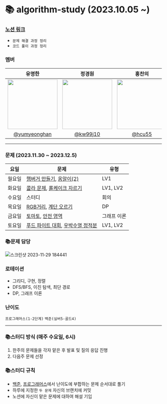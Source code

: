 # 📚 algorithm-study (2023.10.05 ~)

### [노션 링크](https://mammoth-mochi-178.notion.site/3bfb8a5793224b03a0c00df09e7ec4c9?pvs=4)
- `문제 해결 과정 정리`
- `코드 풀이 과정 정리`

### 멤버
|      유명한       |          정경원         |       홍찬의         |                                                                                                               
| :------------------------------------------------------------------------------: | :---------------------------------------------------------------------------------------------------------------------------------------------------: | :---------------------------------------------------------------------------------------------------------------------------------------------------------------------------------------------------: |
|   <img width="160px" src="https://avatars.githubusercontent.com/u/75025163?v=4.png" />    |            <img width="160px" src="https://avatars.githubusercontent.com/u/103038606?v=4.png" />              |                   <img width="160px" src="https://avatars.githubusercontent.com/u/75023467?v=4.png"/>   |
|   [@yumyeonghan](https://github.com/yumyeonghan)   |  [@kw99j10](https://github.com/kw99j10 )    | [@hcu55](https://github.com/hcu55)  |

<hr>


### 문제 (2023.11.30 ~ 2023.12.5) 
| 요일   | 문제         | 유형|
|--------|--------------|----|
| 월요일 | [햄버거 만들기](https://school.programmers.co.kr/learn/courses/30/lessons/133502), [옹알이(2)](https://school.programmers.co.kr/learn/courses/30/lessons/133499)   | LV1 |
| 화요일 | [콜라 문제](https://school.programmers.co.kr/learn/courses/30/lessons/132267), [롤케이크 자르기](https://school.programmers.co.kr/learn/courses/30/lessons/132265)   | LV1, LV2    |
| 수요일 | 스터디   | 회의    |
| 목요일 | [RGB거리](https://www.acmicpc.net/problem/1149), [계단 오르기](https://www.acmicpc.net/problem/2579)   |  DP  |
| 금요일 | [토마토](https://www.acmicpc.net/problem/7569), [안전 영역](https://www.acmicpc.net/problem/2468)   | 그래프 이론  |
| 토요일 | [푸드 파이트 대회](https://school.programmers.co.kr/learn/courses/30/lessons/134240), [우박수열 정적분](https://school.programmers.co.kr/learn/courses/30/lessons/134239)   | LV1, LV2  |



### 📚문제 담당



![스크린샷 2023-11-29 184441](https://github.com/k-algorithm-study/algorithm-study/assets/103038606/8fdb86ab-aa7a-4f6d-a0bd-dc93541c71a3)




### 로테이션
- 그리디, 구현, 정렬
- DFS/BFS, 이진 탐색, 최단 경로
- DP, 그래프 이론


### 난이도
`프로그래머스(1-2단계)`
`백준(실버5-골드4)`

<hr>

### 📚스터디 방식 (매주 수요일, 6시)
1. 한주의 문제들을 각자 맡은 후 발표 및 질의 응답 진행
2. 다음주 문제 선정 

### 📚스터디 규칙
- [백준](https://www.acmicpc.net/problem/tags), [프로그래머스](https://school.programmers.co.kr/learn/challenges?order=recent&page=1&levels=2)에서 난이도에 부합하는 문제 순서대로 풀기
- 하루에 지정한 `두 문제` 자신의 브랜치에 커밋
- 노션에 자신이 맡은 문제에 대하여 해설 기입
